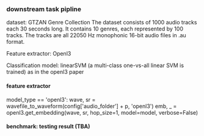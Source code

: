 ### downstream task pipline

dataset: GTZAN Genre Collection
The dataset consists of 1000 audio tracks each 30 seconds long. 
It contains 10 genres, each represented by 100 tracks. 
The tracks are all 22050 Hz monophonic 16-bit audio files in .au format.

Feature extractor: Openl3

Classification model: linearSVM (a multi-class one-vs-all linear SVM is trained) as in the openl3 paper

#### feature extractor 
model_type == 'openl3':
            wave, sr = wavefile_to_waveform(config['audio_folder'] + p, 'openl3')
            emb, _ = openl3.get_embedding(wave, sr, hop_size=1, model=model, verbose=False)
            
            
            
            
#### benchmark: testing result (TBA)
